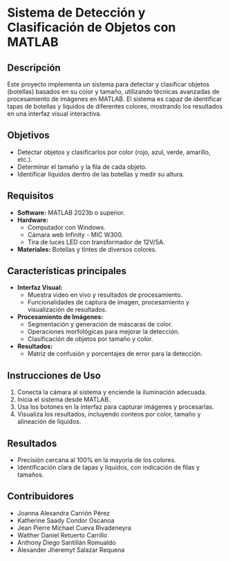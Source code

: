 # Sistema de Detección y Clasificación de Objetos con MATLAB

## Descripción
Este proyecto implementa un sistema para detectar y clasificar objetos (botellas) basados en su color y tamaño, utilizando técnicas avanzadas de procesamiento de imágenes en MATLAB. El sistema es capaz de identificar tapas de botellas y líquidos de diferentes colores, mostrando los resultados en una interfaz visual interactiva.

## Objetivos
- Detectar objetos y clasificarlos por color (rojo, azul, verde, amarillo, etc.).
- Determinar el tamaño y la fila de cada objeto.
- Identificar líquidos dentro de las botellas y medir su altura.

## Requisitos
- **Software:** MATLAB 2023b o superior.
- **Hardware:** 
  - Computador con Windows.
  - Cámara web Infinity - MIC W300.
  - Tira de luces LED con transformador de 12V/5A.
- **Materiales:** Botellas y tintes de diversos colores.

## Características principales
- **Interfaz Visual:** 
  - Muestra video en vivo y resultados de procesamiento.
  - Funcionalidades de captura de imagen, procesamiento y visualización de resultados.
- **Procesamiento de Imágenes:**
  - Segmentación y generación de máscaras de color.
  - Operaciones morfológicas para mejorar la detección.
  - Clasificación de objetos por tamaño y color.
- **Resultados:** 
  - Matriz de confusión y porcentajes de error para la detección.

## Instrucciones de Uso
1. Conecta la cámara al sistema y enciende la iluminación adecuada.
2. Inicia el sistema desde MATLAB.
3. Usa los botones en la interfaz para capturar imágenes y procesarlas.
4. Visualiza los resultados, incluyendo conteos por color, tamaño y alineación de líquidos.

## Resultados
- Precisión cercana al 100% en la mayoría de los colores.
- Identificación clara de tapas y líquidos, con indicación de filas y tamaños.

## Contribuidores
- Joanna Alexandra Carrión Pérez
- Katherine Saady Condor Oscanoa
- Jean Pierre Michael Cueva Rivadeneyra
- Walther Daniel Retuerto Carrillo
- Anthony Diego Santillán Romualdo
- Alexander Jheremyt Salazar Requena

